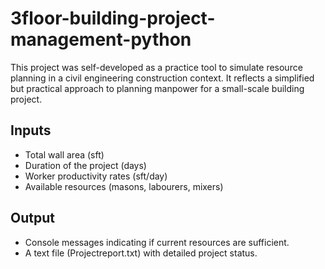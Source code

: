 # 3floor-building-project-management-python
This project was self-developed as a practice tool to simulate resource planning in a civil engineering construction context. It reflects a simplified but practical approach to planning manpower for a small-scale building project.

## Inputs

- Total wall area (sft)
- Duration of the project (days)
- Worker productivity rates (sft/day)
- Available resources (masons, labourers, mixers)

## Output

- Console messages indicating if current resources are sufficient.
- A text file (Projectreport.txt) with detailed project status.


